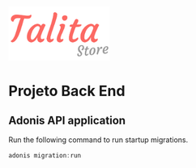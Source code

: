 <img src="./images/brand.svg" width="200" />

# Projeto Back End

## Adonis API application

Run the following command to run startup migrations.

```js
adonis migration:run
```
